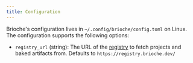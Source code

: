 ```yaml
---
title: Configuration
---
```


Brioche's configuration lives in `~/.config/brioche/config.toml` on Linux. The configuration supports the following options:

- `registry_url` (string): The URL of the [registry](./core-concepts/registry) to fetch projects and baked artifacts from. Defaults to `https://registry.brioche.dev/`
